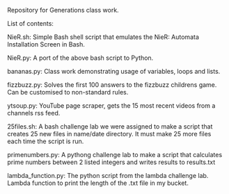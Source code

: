 Repository for Generations class work.

List of contents:

NieR.sh: Simple Bash shell script that emulates the NieR: Automata Installation Screen in Bash.

NieR.py: A port of the above bash script to Python.

bananas.py: Class work demonstrating usage of variables, loops and lists.

fizzbuzz.py: Solves the first 100 answers to the fizzbuzz childrens game. Can be customised to non-standard rules.

ytsoup.py: YouTube page scraper, gets the 15 most recent videos from a channels rss feed.

25files.sh: A bash challenge lab we were assigned to make a script that creates 25 new files in name/date directory. It must make 25 more files each time the script is run.

primenumbers.py: A pythong challenge lab to make a script that calculates prime numbers between 2 listed integers and writes results to results.txt

lambda_function.py: The python script from the lambda challenge lab. Lambda function to print the length of the .txt file in my bucket.
